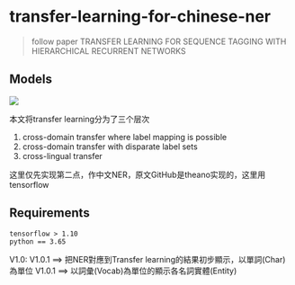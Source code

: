 # transfer-learning-for-chinese-ner

> follow paper TRANSFER LEARNING FOR SEQUENCE TAGGING WITH HIERARCHICAL RECURRENT NETWORKS

## Models

![](http://ww1.sinaimg.cn/large/e1ac6bd5ly1fwq2lqapizj21ba16ajzt.jpg)

本文将transfer learning分为了三个层次

1. cross-domain transfer where label mapping is possible
2. cross-domain transfer with disparate label sets
3. cross-lingual transfer

这里仅先实现第二点，作中文NER，原文GitHub是theano实现的，这里用tensorflow

## Requirements

```
tensorflow > 1.10
python == 3.65
```

V1.0:
    V1.0.1 ==> 把NER對應到Transfer learning的結果初步顯示，以單詞(Char)為單位
    V1.0.1 ==> 以詞彙(Vocab)為單位的顯示各名詞實體(Entity)
